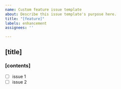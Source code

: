 ```yaml
---
name: Custom feature issue template
about: Describe this issue template's purpose here.
title: "[feature]"
labels: enhancement
assignees: ''

---
```


## [title]

### [contents]

 - [ ] issue 1
 - [ ] issue 2
